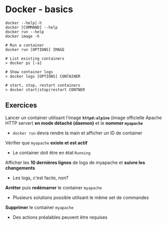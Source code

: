 # Docker - basics


```
docker --help|-h
docker [COMMAND] --help
docker run --help
docker image -h

# Run a container
docker run [OPTIONS] IMAGE

# List existing containers
> docker ps [-a] 

# Show container logs 
> docker logs [OPTIONS] CONTAINER

# start, stop, restart containers
> docker start|stop|restart CONTNER
```

## Exercices


Lancer un container utilisant l'image **`httpd:alpine`** (image officielle Apache HTTP server) **en mode détaché (daemon)** et le **nommer `myapache`**

- `docker run` devra rendre la main et afficher un ID de container

Vérifier que `myapache` **existe et est actif** 

- Le container doit être en état `Running`

Afficher les **10 dernières lignes** de logs de myapache et **suivre les changements**

- Les logs, c'est facile, non?

**Arrêter** puis **redémarrer** le container `myapache` 

- Plusieurs solutions possible utilisant le même set de commandes

**Supprimer** le container `myapache` 

- Des actions préalables peuvent être requises

